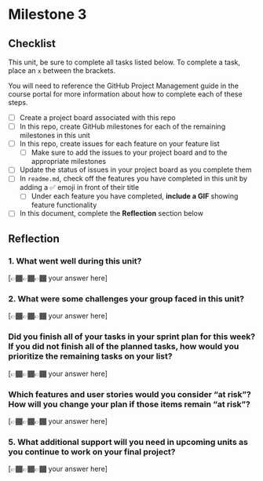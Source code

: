 # Milestone 3

## Checklist

This unit, be sure to complete all tasks listed below. To complete a task, place an `x` between the brackets.

You will need to reference the GitHub Project Management guide in the course portal for more information about how to complete each of these steps.

- [ ] Create a project board associated with this repo
- [ ] In this repo, create GitHub milestones for each of the remaining milestones in this unit
- [ ] In this repo, create issues for each feature on your feature list
  - [ ] Make sure to add the issues to your project board and to the appropriate milestones
- [ ] Update the status of issues in your project board as you complete them
- [ ] In `readme.md`, check off the features you have completed in this unit by adding a ✅ emoji in front of their title
  - [ ] Under each feature you have completed, **include a GIF** showing feature functionality
- [ ] In this document, complete the **Reflection** section below

## Reflection

### 1. What went well during this unit?

[👉🏾👉🏾👉🏾 your answer here]

### 2. What were some challenges your group faced in this unit?

[👉🏾👉🏾👉🏾 your answer here]

### Did you finish all of your tasks in your sprint plan for this week? If you did not finish all of the planned tasks, how would you prioritize the remaining tasks on your list?

[👉🏾👉🏾👉🏾 your answer here]

### Which features and user stories would you consider “at risk”? How will you change your plan if those items remain “at risk”?

[👉🏾👉🏾👉🏾 your answer here]

### 5. What additional support will you need in upcoming units as you continue to work on your final project?

[👉🏾👉🏾👉🏾 your answer here]

